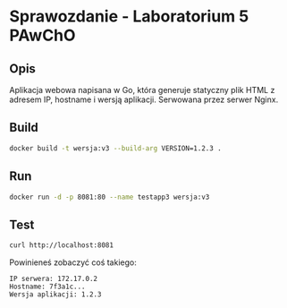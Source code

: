 # Sprawozdanie - Laboratorium 5 PAwChO

## Opis
Aplikacja webowa napisana w Go, która generuje statyczny plik HTML z adresem IP, hostname i wersją aplikacji.
Serwowana przez serwer Nginx.

## Build
```bash
docker build -t wersja:v3 --build-arg VERSION=1.2.3 .
```

## Run
```bash
docker run -d -p 8081:80 --name testapp3 wersja:v3
```

## Test
```bash
curl http://localhost:8081
```

Powinieneś zobaczyć coś takiego:
```
IP serwera: 172.17.0.2
Hostname: 7f3a1c...
Wersja aplikacji: 1.2.3
```
